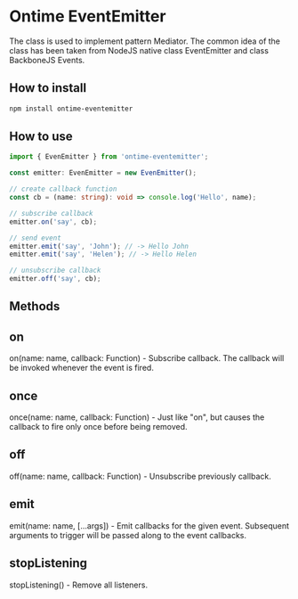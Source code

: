 <h1>Ontime EventEmitter</h1>

The class is used to implement pattern Mediator. The common idea of the class has been taken from NodeJS native class EventEmitter and class BackboneJS Events.

<h2>How to install</h2>

```bash
npm install ontime-eventemitter
```

<h2>How to use</h2>

```typescript
import { EvenEmitter } from 'ontime-eventemitter';

const emitter: EvenEmitter = new EvenEmitter();

// create callback function
const cb = (name: string): void => console.log('Hello', name);

// subscribe callback
emitter.on('say', cb);

// send event
emitter.emit('say', 'John'); // -> Hello John
emitter.emit('say', 'Helen'); // -> Hello Helen

// unsubscribe callback
emitter.off('say', cb);
```

<h2>Methods</h2>

<h2>on</h2>

on(name: name, callback: Function) - Subscribe callback. The callback will be invoked whenever the event is fired.

<h2>once</h2>

once(name: name, callback: Function) - Just like "on", but causes the callback to fire only once before being removed.

<h2>off</h2>

off(name: name, callback: Function) - Unsubscribe previously callback.

<h2>emit</h2>

emit(name: name, [...args]) - Emit callbacks for the given event. Subsequent arguments to trigger will be passed along to the event callbacks.

<h2>stopListening</h2>

stopListening() - Remove all listeners.
